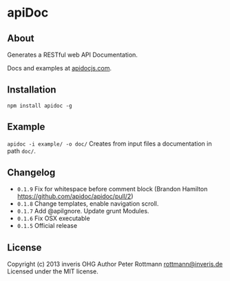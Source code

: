 # apiDoc

## About
Generates a RESTful web API Documentation.

Docs and examples at [apidocjs.com](http://apidocjs.com).

## Installation
`npm install apidoc -g`

## Example
`apidoc -i example/ -o doc/`
Creates from input files a documentation in path `doc/`.

## Changelog

* `0.1.9` Fix for whitespace before comment block (Brandon Hamilton https://github.com/apidoc/apidoc/pull/2)
* `0.1.8` Change templates, enable navigation scroll.
* `0.1.7` Add @apiIgnore. Update grunt Modules.
* `0.1.6` Fix OSX executable
* `0.1.5` Official release

## License
Copyright (c) 2013 inveris OHG
Author Peter Rottmann <rottmann@inveris.de>
Licensed under the MIT license.